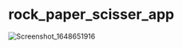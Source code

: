 # rock_paper_scisser_app

![Screenshot_1648651916](https://user-images.githubusercontent.com/83006657/160865034-e11296aa-49d6-4f34-99e9-c1fb576e8ca6.png)
